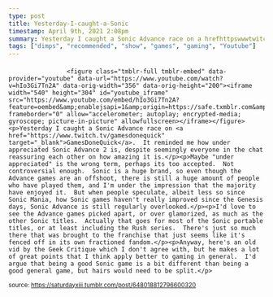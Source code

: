 ```yaml
---
type: post
title: Yesterday-I-caught-a-Sonic
timestamp: April 9th, 2021 2:08pm
summary: Yesterday I caught a Sonic Advance race on a hrefhttpswwwtwitchtvgamesdonequick targetblankGamesDoneQuicka  It reminded me how underMaybe under appreciated is the wrong term perhaps its too accepted  Not controversial enough  Sonic is a huge brand so even though the Advance gaId love to see the Advance games picked apart or over glamorized as much as the other Sonic titles  Actually that goes for most of the Sonic portabAnyway heres an old vid by the Geek Critique which I dont agree with but he makes a lot of great points that I think apply better to gaming in gene
tags: ["dimps", "recommended", "show", "games", "gaming", "Youtube"]
---
```

####
                    <figure class="tmblr-full tmblr-embed" data-provider="youtube" data-url="https://www.youtube.com/watch?v=hIo3Gi7Tn2A" data-orig-width="356" data-orig-height="200"><iframe width="540" height="304" id="youtube_iframe" src="https://www.youtube.com/embed/hIo3Gi7Tn2A?feature=oembed&amp;enablejsapi=1&amp;origin=https://safe.txmblr.com&amp;wmode=opaque" frameborder="0" allow="accelerometer; autoplay; encrypted-media; gyroscope; picture-in-picture" allowfullscreen></iframe></figure><p>Yesterday I caught a Sonic Advance race on <a href="https://www.twitch.tv/gamesdonequick" target="_blank">GamesDoneQuick</a>.  It reminded me how under appreciated Sonic Advance 2 is, despite seemingly everyone in the chat reassuring each other on how amazing it is.</p><p>Maybe "under appreciated" is the wrong term, perhaps its too accepted.  Not controversial enough.  Sonic is a huge brand, so even though the Advance games are an offshoot, there is still a huge amount of people who have played them, and I'm under the impression that the majority have enjoyed it.  But when people speculate, albeit less so since Sonic Mania, how Sonic games haven't really improved since the Genesis days, Sonic Advance is still regularly overlooked.</p><p>I'd love to see the Advance games picked apart, or over glamorized, as much as the other Sonic titles.  Actually that goes for most of the Sonic portable titles, or at least including the Rush series.  There's just so much there that was brought to the franchise that just seems like it's fenced off in its own fractioned fandom.</p><p>Anyway, here's an old vid by the Geek Critique which I don't agree with, but he makes a lot of great points that I think apply better to gaming in general.  I'd argue that being a good Sonic game is a bit different than being a good general game, but hairs would need to be split.</p>
                
                
                
                
                
                
                                
<small>source: https://saturdayxiii.tumblr.com/post/648018812796600320</small>